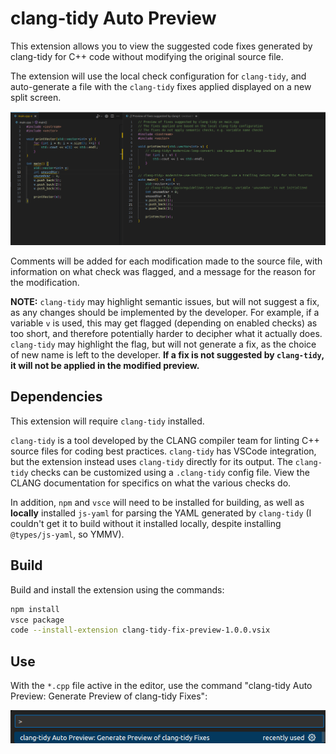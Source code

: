 # clang-tidy Auto Preview

This extension allows you to view the suggested code fixes generated by clang-tidy for C++ code without modifying the original source file. 

The extension will use the local check configuration for `clang-tidy`, and auto-generate a file with the `clang-tidy` fixes applied displayed on a new split screen.

![Generated output](./images/fix-preview-screenshot.png)

Comments will be added for each modification made to the source file, with information on what check was flagged, and a message for the reason for the modification.

**NOTE:** `clang-tidy` may highlight semantic issues, but will not suggest a fix, as any changes should be implemented by the developer. For example, if a variable `v` is used, this may get flagged (depending on enabled checks) as too short, and therefore potentially harder to decipher what it actually does. `clang-tidy` may highlight the flag, but will not generate a fix, as the choice of new name is left to the developer. **If a fix is not suggested by `clang-tidy`, it will not be applied in the modified preview.**

## Dependencies

This extension will require `clang-tidy` installed. 

`clang-tidy` is a tool developed by the CLANG compiler team for linting C++ source files for coding best practices. `clang-tidy` has VSCode integration, but the extension instead uses `clang-tidy` directly for its output. The `clang-tidy` checks can be customized using a `.clang-tidy` config file. View the CLANG documentation for specifics on what the various checks do. 

In addition, `npm` and `vsce` will need to be installed for building, as well as **locally** installed `js-yaml` for parsing the YAML generated by `clang-tidy` (I couldn't get it to build without it installed locally, despite installing `@types/js-yaml`, so YMMV).

## Build

Build and install the extension using the commands:

```bash
npm install
vsce package
code --install-extension clang-tidy-fix-preview-1.0.0.vsix
```

## Use

With the `*.cpp` file active in the editor, use the command "clang-tidy Auto Preview: Generate Preview of clang-tidy Fixes":

![Command](./images/command-preview.png)